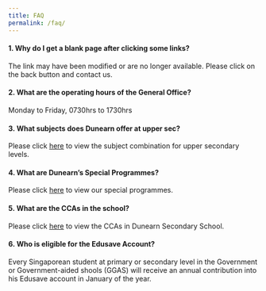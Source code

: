 ```yaml
---
title: FAQ
permalink: /faq/
---
```

<h4>1. Why do I get a blank page after clicking some links?</h4>
<p>The link may have been modified or are no longer available. Please click on the back button and contact us.</p>
<h4>2. What are the operating hours of the General Office?</h4>
<p>Monday to Friday, 0730hrs to 1730hrs</p>
<h4>3.&nbsp;What subjects does Dunearn offer at upper sec?</h4>
<p>Please click&nbsp;<a href="https://docs.google.com/a/dunearn.edu.sg/viewer?a=v&amp;pid=sites&amp;srcid=ZHVuZWFybi5lZHUuc2d8ZHVuZWFybi1zZWNvbmRhcnktc2Nob29sLWRvY3VtZW50cy1hbmQtZm9ybXN8Z3g6NzIyOWNlNTAxY2U2YWVhNA" target="_blank" rel="noopener">here</a>&nbsp;to view the subject combination for upper secondary levels.</p>
<h4>4. What are Dunearn&rsquo;s Special Programmes?</h4>
<p>Please click&nbsp;<a href="/school-programs" target="_blank" rel="noopener">here</a>&nbsp;to view our special programmes.</p>
<h4>5.&nbsp;What are the CCAs in the school?</h4>
<p>Please click&nbsp;<a href="/ccas" target="_blank" rel="noopener">here</a>&nbsp;to view the CCAs in Dunearn Secondary School.</p>
<h4>6.&nbsp;Who is eligible for the Edusave Account?</h4>
<p>Every Singaporean student at primary or secondary level in the Government or Government-aided shools (GGAS) will receive an annual contribution into his Edusave account in January of the year.</p>
